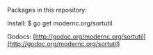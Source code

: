 Packages in this repository:

Install: $ go get modernc.org/sortutil

Godocs:  [http://godoc.org/modernc.org/sortutil](http://godoc.org/modernc.org/sortutil)